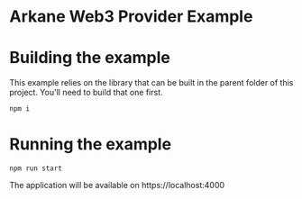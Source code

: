 Arkane Web3 Provider Example
===

# Building the example

This example relies on the library that can be built in the parent folder of this project. You'll need to build that one first.

```
npm i
```

# Running the example

```
npm run start
```

The application will be available on https://localhost:4000
